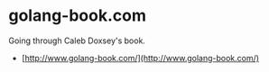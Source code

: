 # golang-book.com

Going through Caleb Doxsey's book.

- [http://www.golang-book.com/](http://www.golang-book.com/)
